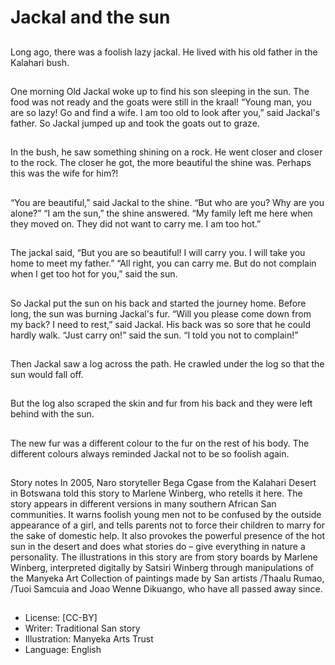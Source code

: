 # Jackal and the sun

##
Long ago, there was a foolish lazy
jackal. He lived with his old father in
the Kalahari bush.

##
One morning Old Jackal woke up to
find his son sleeping in the sun. The
food was not ready and the goats
were still in the kraal!
“Young man, you are so lazy! Go
and find a wife. I am too old to look
after you,” said Jackal's father. So
Jackal jumped up and took the
goats out to graze.

##
In the bush, he saw something
shining on a rock. He went closer
and closer to the rock. The closer he
got, the more beautiful the shine
was. Perhaps this was the wife for
him?!

##
“You are beautiful,” said Jackal to
the shine. “But who are you? Why
are you alone?”
“I am the sun,” the shine answered.
“My family left me here when they
moved on. They did not want to
carry me. I am too hot.”

##
The jackal said, “But you are so
beautiful! I will carry you. I will take
you home to meet my father.”
“All right, you can carry me. But do
not complain when I get too hot for
you,” said the sun.

##
So Jackal put the sun on his back
and started the journey home.
Before long, the sun was burning
Jackal's fur.
“Will you please come down from
my back? I need to rest,” said
Jackal. His back was so sore that he
could hardly walk.
“Just carry on!” said the sun. “I told
you not to complain!”

##
Then Jackal saw a log across the
path. He crawled under the log so
that the sun would fall off.

##
But the log also scraped the skin
and fur from his back and they were
left behind with the sun.

##
The new fur was a different colour
to the fur on the rest of his body.
The different colours always
reminded Jackal not to be so foolish
again.

##
Story notes
In 2005, Naro storyteller Bega Cgase from the Kalahari Desert in
Botswana told this story to Marlene Winberg, who retells it here.
The story appears in different versions in many southern African
San communities. It warns foolish young men not to be confused
by the outside appearance of a girl, and tells parents not to force
their children to marry for the sake of domestic help. It also
provokes the powerful presence of the hot sun in the desert and
does what stories do – give everything in nature a personality.
The illustrations in this story are from story boards by Marlene
Winberg, interpreted digitally by Satsiri Winberg through
manipulations of the Manyeka Art Collection of paintings made by
San artists /Thaalu Rumao, /Tuoi Samcuia and Joao Wenne
Dikuango, who have all passed away since.

##
* License: [CC-BY]
* Writer: Traditional San story
* Illustration: Manyeka Arts Trust
* Language: English
